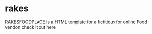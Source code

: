 # rakes
RAKESFOODPLACE is a HTML template for a fictitious for online Food vendon
check it out here
